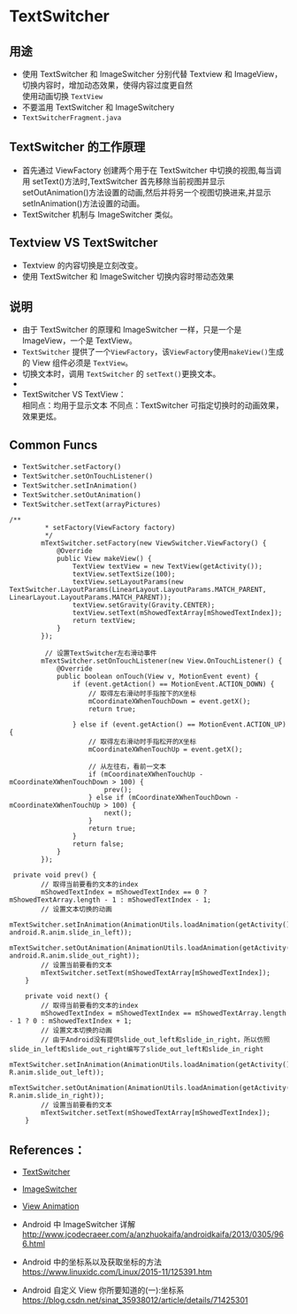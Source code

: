 # TextSwitcher

## 用途

- 使用 TextSwitcher 和 ImageSwitcher 分别代替 Textview 和 ImageView，切换内容时，增加动态效果，使得内容过度更自然  
  使用动画切换 `TextView`
- 不要滥用 TextSwitcher 和 ImageSwitchery
- `TextSwitcherFragment.java`

## TextSwitcher 的工作原理

- 首先通过 ViewFactory 创建两个用于在 TextSwitcher 中切换的视图,每当调用 setText()方法时,TextSwitcher 首先移除当前视图并显示 setOutAnimation()方法设置的动画,然后并将另一个视图切换进来,并显示 setInAnimation()方法设置的动画。
- TextSwitcher 机制与 ImageSwitcher 类似。

## Textview VS TextSwitcher

- Textview 的内容切换是立刻改变。
- 使用 TextSwitcher 和 ImageSwitcher 切换内容时带动态效果

## 说明

- 由于 TextSwitcher 的原理和 ImageSwitcher 一样，只是一个是 ImageView，一个是 TextView。
- `TextSwitcher` 提供了一个`ViewFactory`，该`ViewFactory`使用`makeView()`生成的 View 组件必须是 `TextView`。
- 切换文本时，调用 `TextSwitcher` 的 `setText()`更换文本。
-
- TextSwitcher VS TextView：  
  相同点：均用于显示文本
  不同点：TextSwitcher 可指定切换时的动画效果，效果更炫。

## Common Funcs

- `TextSwitcher.setFactory()`
- `TextSwitcher.setOnTouchListener()`
- `TextSwitcher.setInAnimation()`
- `TextSwitcher.setOutAnimation()`
- `TextSwitcher.setText(arrayPictures)`

```
/**
         * setFactory(ViewFactory factory)
         */
        mTextSwitcher.setFactory(new ViewSwitcher.ViewFactory() {
            @Override
            public View makeView() {
                TextView textView = new TextView(getActivity());
                textView.setTextSize(100);
                textView.setLayoutParams(new TextSwitcher.LayoutParams(LinearLayout.LayoutParams.MATCH_PARENT, LinearLayout.LayoutParams.MATCH_PARENT));
                textView.setGravity(Gravity.CENTER);
                textView.setText(mShowedTextArray[mShowedTextIndex]);
                return textView;
            }
        });

         // 设置TextSwitcher左右滑动事件
        mTextSwitcher.setOnTouchListener(new View.OnTouchListener() {
            @Override
            public boolean onTouch(View v, MotionEvent event) {
                if (event.getAction() == MotionEvent.ACTION_DOWN) {
                    // 取得左右滑动时手指按下的X坐标
                    mCoordinateXWhenTouchDown = event.getX();
                    return true;

                } else if (event.getAction() == MotionEvent.ACTION_UP) {
                    // 取得左右滑动时手指松开的X坐标
                    mCoordinateXWhenTouchUp = event.getX();

                    // 从左往右，看前一文本
                    if (mCoordinateXWhenTouchUp - mCoordinateXWhenTouchDown > 100) {
                        prev();
                    } else if (mCoordinateXWhenTouchDown - mCoordinateXWhenTouchUp > 100) {
                        next();
                    }
                    return true;
                }
                return false;
            }
        });

```

```
 private void prev() {
        // 取得当前要看的文本的index
        mShowedTextIndex = mShowedTextIndex == 0 ? mShowedTextArray.length - 1 : mShowedTextIndex - 1;
        // 设置文本切换的动画
        mTextSwitcher.setInAnimation(AnimationUtils.loadAnimation(getActivity(), android.R.anim.slide_in_left));
        mTextSwitcher.setOutAnimation(AnimationUtils.loadAnimation(getActivity(), android.R.anim.slide_out_right));
        // 设置当前要看的文本
        mTextSwitcher.setText(mShowedTextArray[mShowedTextIndex]);
    }

```

```
    private void next() {
        // 取得当前要看的文本的index
        mShowedTextIndex = mShowedTextIndex == mShowedTextArray.length - 1 ? 0 : mShowedTextIndex + 1;
        // 设置文本切换的动画
        // 由于Android没有提供slide_out_left和slide_in_right，所以仿照slide_in_left和slide_out_right编写了slide_out_left和slide_in_right
        mTextSwitcher.setInAnimation(AnimationUtils.loadAnimation(getActivity(), R.anim.slide_out_left));
        mTextSwitcher.setOutAnimation(AnimationUtils.loadAnimation(getActivity(), R.anim.slide_in_right));
        // 设置当前要看的文本
        mTextSwitcher.setText(mShowedTextArray[mShowedTextIndex]);
    }

```

## References：

- [TextSwitcher](https://developer.android.google.cn/reference/android/widget/TextSwitcher.html)
- [ImageSwitcher](https://developer.android.google.cn/reference/android/widget/ImageSwitcher.html)
- [View Animation](https://developer.android.google.cn/guide/topics/graphics/view-animation.html)

- Android 中 ImageSwitcher 详解 http://www.jcodecraeer.com/a/anzhuokaifa/androidkaifa/2013/0305/966.html
- Android 中的坐标系以及获取坐标的方法  
  https://www.linuxidc.com/Linux/2015-11/125391.htm
- Android 自定义 View 你所要知道的(一):坐标系  
  https://blog.csdn.net/sinat_35938012/article/details/71425301
